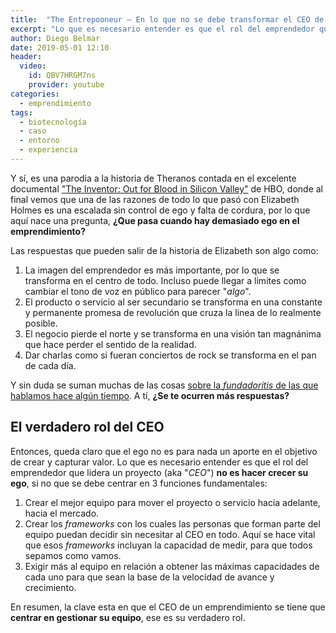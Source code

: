 ```yaml
---
title:  "The Entrepooneur — En lo que no se debe transformar el CEO de un bioemprendimiento"
excerpt: "Lo que es necesario entender es que el rol del emprendedor que lidera un proyecto — aka CEO — no es hacer crecer su ego, si no que se debe centrar en 3 funciones fundamentales."
author: Diego Belmar
date: 2019-05-01 12:10
header:
  video:
    id: QBV7HRGM7ns
    provider: youtube
categories:
  - emprendimiento
tags:
  - biotecnología
  - caso
  - entorno
  - experiencia
---
```


Y sí, es una parodia a la historia de Theranos contada en el excelente documental ["The Inventor: Out for Blood in Silicon Valley"](https://www.hbo.com/documentaries/the-inventor-out-for-blood-in-silicon-valley) de HBO, donde al final vemos que una de las razones de todo lo que pasó con Elizabeth Holmes es una escalada sin control de ego y falta de cordura, por lo que aquí nace una pregunta, **¿Que pasa cuando hay demasiado ego en el emprendimiento?** 

Las respuestas que pueden salir de la historia de Elizabeth son algo como:

1. La imagen del emprendedor es más importante, por lo que se transforma en el centro de todo. Incluso puede llegar a limites como cambiar el tono de voz en público para parecer "*algo*".
2. El producto o servicio al ser secundario se transforma en una constante y permanente promesa de revolución que cruza la linea de lo realmente posible.
3. El negocio pierde el norte y se transforma en una visión tan magnánima que hace perder el sentido de la realidad.
4. Dar charlas como si fueran conciertos de rock se transforma en el pan de cada día.

Y sin duda se suman muchas de las cosas [sobre la *fundadoritis* de las que hablamos hace algún tiempo](https://bioemprendedor.cl/2018/10/sindrome-fundador/). A tí, **¿Se te ocurren más respuestas?**

## El verdadero rol del CEO

Entonces, queda claro que el ego no es para nada un aporte en el objetivo de crear y capturar valor. Lo que es necesario entender es que el rol del emprendedor que lidera un proyecto (aka "*CEO*") **no es hacer crecer su ego**, si no que se debe centrar en 3 funciones fundamentales:

1. Crear el mejor equipo para mover el proyecto o servicio hacia adelante, hacia el mercado.
2. Crear los *frameworks* con los cuales las personas que forman parte del equipo puedan decidir sin necesitar al CEO en todo. Aquí se hace vital que esos *frameworks* incluyan la capacidad de medir, para que todos sepamos como vamos.
3. Exigir más al equipo en relación a obtener las máximas capacidades de cada uno para que sean la base de la velocidad de avance y crecimiento.

En resumen, la clave esta en que el CEO de un emprendimiento se tiene que **centrar en gestionar su equipo**, ese es su verdadero rol.